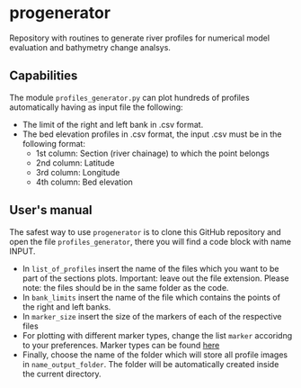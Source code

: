 # progenerator

Repository with routines to generate river profiles for numerical model evaluation and bathymetry change analsys.


## Capabilities

The module ``profiles_generator.py`` can plot hundreds of profiles automatically having as input file the following:
- The limit of the right and left bank in .csv format.
- The bed elevation profiles in .csv format, the input .csv must be in the following format:
	- 1st column: Section (river chainage) to which the point belongs
	- 2nd column: Latitude
	- 3rd column: Longitude
	- 4th column: Bed elevation


## User's manual

The safest way to use ``progenerator`` is to clone this GitHub repository and open the file ``profiles_generator``, there
you will find a code block with name INPUT.

- In ``list_of_profiles`` insert the name of the files which you want to be part of the sections plots. Important: leave out
the file extension. Please note: the files should be in the same folder as the code.
- In ``bank_limits`` insert the name of the file which contains the points of the right and left banks.
- In ``marker_size`` insert the size of the markers of each of the respective files
- For plotting with different marker types, change the list ``marker`` accoridng to your preferences. Marker types can be 
found [here](https://matplotlib.org/3.1.1/api/markers_api.html)
- Finally, choose the name of the folder which will store all profile images in ``name_output_folder``. The folder will be automatically
created inside the current directory.


	
	